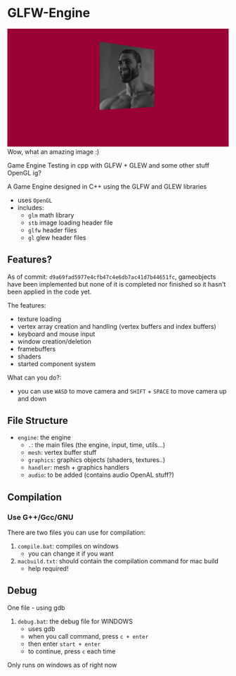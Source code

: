 # GLFW-Engine

![Sample](docs/sample.png)
Wow, what an amazing image :)

Game Engine Testing in cpp with GLFW + GLEW and some other stuff OpenGL ig?

A Game Engine designed in C++ using the GLFW and GLEW libraries

- uses `OpenGL`
- includes:
  - `glm` math library
  - `stb` image loading header file
  - `glfw` header files
  - `gl` glew header files

## Features?

As of commit: `d9a69fad5977e4cfb47c4e6db7ac41d7b44651fc`, gameobjects have been implemented but none of it is completed nor finished so it hasn't been applied in the code yet.

The features:

- texture loading
- vertex array creation and handling (vertex buffers and index buffers)
- keyboard and mouse input
- window creation/deletion
- framebuffers
- shaders
- started component system

What can you do?:

- you can use `WASD` to move camera and `SHIFT` + `SPACE` to move camera up and down

## File Structure

- `engine`: the engine
  - `.`: the main files (the engine, input, time, utils...)
  - `mesh`: vertex buffer stuff
  - `graphics`: graphics objects (shaders, textures..)
  - `handler`: mesh + graphics handlers
  - `audio`: to be added (contains audio OpenAL stuff?)

## Compilation

### Use G++/Gcc/GNU

There are two files you can use for compilation:

1. `compile.bat`: compiles on windows
   - you can change it if you want
2. `macbuild.txt`: should contain the compilation command for mac build
   - help required!

## Debug

One file - using gdb

1. `debug.bat`: the debug file for WINDOWS
   - uses gdb
   - when you call command, press `c + enter`
   - then enter `start + enter`
   - to continue, press `c` each time

Only runs on windows as of right now

